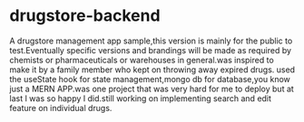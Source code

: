# drugstore-backend
A drugstore management app sample,this version is mainly for the public to test.Eventually specific versions and brandings will be made as required by chemists or pharmaceuticals or warehouses in general.was inspired to make it by a family member who kept on throwing away expired drugs.
used the useState hook for state management,mongo db for database,you know just a MERN APP.was one project that was very hard for me to deploy but at last I was so happy I did.still working on implementing search and edit feature on individual drugs.